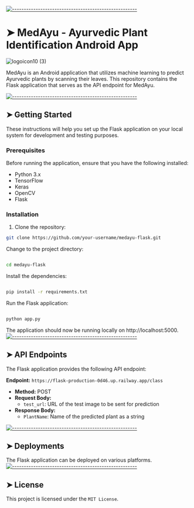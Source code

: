 <!-- ⚠️ This README has been generated from the file(s) "blueprint.md" ⚠️-->
[![-----------------------------------------------------](https://raw.githubusercontent.com/andreasbm/readme/master/assets/lines/aqua.png)](#medayu---ayurvedic-plant-identification-android-app)

# ➤ MedAyu - Ayurvedic Plant Identification Android App

![logoicon10 (3)](https://github.com/shoaib749/MedAyu-Ayurvedic-Classification-API/assets/66304849/44809f9c-3f17-470d-817b-1e078a45e665)



MedAyu is an Android application that utilizes machine learning to predict Ayurvedic plants by scanning their leaves. This repository contains the Flask application that serves as the API endpoint for MedAyu.


[![-----------------------------------------------------](https://raw.githubusercontent.com/andreasbm/readme/master/assets/lines/colored.png)](#getting-started)

## ➤ Getting Started

These instructions will help you set up the Flask application on your local system for development and testing purposes.

### Prerequisites

Before running the application, ensure that you have the following installed:

- Python 3.x
- TensorFlow
- Keras
- OpenCV
- Flask

### Installation

1. Clone the repository:

```bash
git clone https://github.com/your-username/medayu-flask.git

```
Change to the project directory:
```bash

cd medayu-flask

```
Install the dependencies:
```bash

pip install -r requirements.txt

```
Run the Flask application:
```bash

python app.py

```
The application should now be running locally on http://localhost:5000.
[![-----------------------------------------------------](https://raw.githubusercontent.com/andreasbm/readme/master/assets/lines/colored.png)](#getting-started)

## ➤ API Endpoints

The Flask application provides the following API endpoint:

**Endpoint:** `https://flask-production-0d46.up.railway.app/class`
- **Method:** POST
- **Request Body:**
  - `test_url`: URL of the test image to be sent for prediction
- **Response Body:**
   - `PlantName`: Name of the predicted plant as a string
 
[![-----------------------------------------------------](https://raw.githubusercontent.com/andreasbm/readme/master/assets/lines/colored.png)](#getting-started)
## ➤ Deployments
The Flask application can be deployed on various platforms.
[![-----------------------------------------------------](https://raw.githubusercontent.com/andreasbm/readme/master/assets/lines/colored.png)](#getting-started)

## ➤ License
This project is licensed under the `MIT License`.

